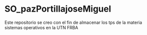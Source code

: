 # SO_pazPortillajoseMiguel
Este repositorio se creo con el fin de almacenar los tps de la materia sistemas operativos en la UTN FRBA
